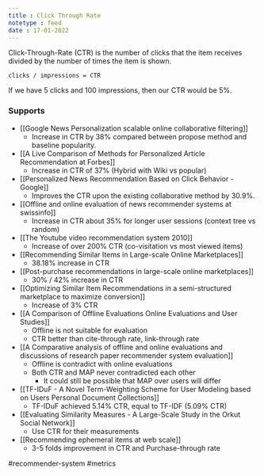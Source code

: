 ```yaml
---
title : Click Through Rate
notetype : feed
date : 17-01-2022
---
```



Click-Through-Rate (CTR) is the number of clicks that the item receives divided by the number of times the item is shown.

```
clicks / impressions = CTR
```

If we have 5 clicks and 100 impressions, then our CTR would be 5%.



### Supports
- [[Google News Personalization scalable online collaborative filtering]]
	- Increase in CTR by 38% compared between propose method and baseline popularity.
- [[A Live Comparison of Methods for Personalized Article Recommendation at Forbes]]
	- Increase in CTR of 37% (Hybrid with Wiki vs popular)
- [[Personalized News Recommendation Based on Click Behavior - Google]]
	- Improves the CTR upon the existing collaborative method by 30.9%.
- [[Offline and online evaluation of news recommender systems at swissinfo]]
	- Increase in CTR about 35% for longer user sessions (context tree vs random)
- [[The Youtube video recommendation system 2010]]
	- Increase of over 200% CTR (co-visitation vs most viewed items)
- [[Recommending Similar Items in Large-scale Online Marketplaces]]
	- 38.18% increase in CTR
- [[Post-purchase recommendations in large-scale online marketplaces]]
	- 30% / 42% increase in CTR
- [[Optimizing Similar Item Recommendations in a semi-structured marketplace to maximize conversion]]
	-  Increase of 3% CTR
- [[A Comparison of Offline Evaluations Online Evaluations and User Studies]]
	- Offline is not suitable for evaluation
	- CTR better than cite-through rate, link-through rate
- [[A Comparative analysis of offline and online evaluations and discussions of research paper recommender system evaluation]]
	- 	Offline is contradict with online evaluations
	- Both CTR and MAP never contradicted each other
		- It could still be possible that MAP over users will differ
- [[TF-IDuF - A Novel Term-Weighting Scheme for User Modeling based on Users Personal Document Collections]]
	- TF-IDuF achieved 5.14% CTR, equal to TF-IDF (5.09% CTR)
- [[Evaluating Similarity Measures - A Large-Scale Study in the Orkut Social Network]]
	- Use CTR for their measurements
- [[Recommending ephemeral items at web scale]]
	- 3-5 folds improvement in CTR and Purchase-through rate


#recommender-system #metrics